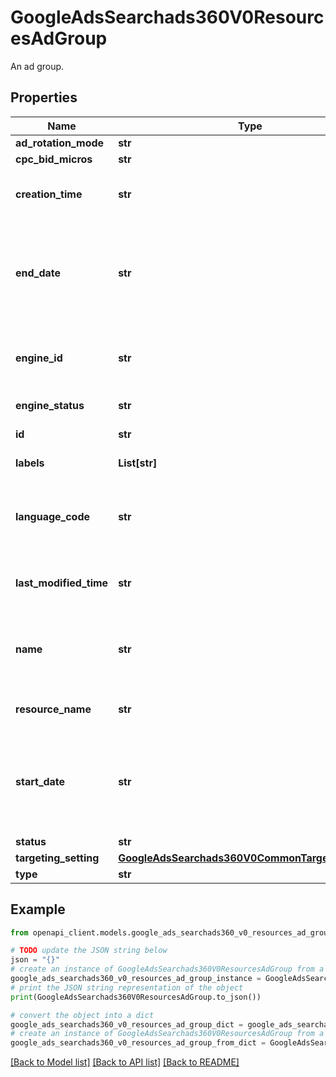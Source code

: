 # GoogleAdsSearchads360V0ResourcesAdGroup

An ad group.

## Properties

Name | Type | Description | Notes
------------ | ------------- | ------------- | -------------
**ad_rotation_mode** | **str** | The ad rotation mode of the ad group. | [optional] 
**cpc_bid_micros** | **str** | The maximum CPC (cost-per-click) bid. | [optional] 
**creation_time** | **str** | Output only. The timestamp when this ad_group was created. The timestamp is in the customer&#39;s time zone and in \&quot;yyyy-MM-dd HH:mm:ss\&quot; format. | [optional] [readonly] 
**end_date** | **str** | Output only. Date when the ad group ends serving ads. By default, the ad group ends on the ad group&#39;s end date. If this field is set, then the ad group ends at the end of the specified date in the customer&#39;s time zone. This field is only available for Microsoft Advertising and Facebook gateway accounts. Format: YYYY-MM-DD Example: 2019-03-14 | [optional] [readonly] 
**engine_id** | **str** | Output only. ID of the ad group in the external engine account. This field is for non-Google Ads account only, for example, Yahoo Japan, Microsoft, Baidu etc. For Google Ads entity, use \&quot;ad_group.id\&quot; instead. | [optional] [readonly] 
**engine_status** | **str** | Output only. The Engine Status for ad group. | [optional] [readonly] 
**id** | **str** | Output only. The ID of the ad group. | [optional] [readonly] 
**labels** | **List[str]** | Output only. The resource names of labels attached to this ad group. | [optional] [readonly] 
**language_code** | **str** | Output only. The language of the ads and keywords in an ad group. This field is only available for Microsoft Advertising accounts. More details: https://docs.microsoft.com/en-us/advertising/guides/ad-languages?view&#x3D;bingads-13#adlanguage | [optional] [readonly] 
**last_modified_time** | **str** | Output only. The datetime when this ad group was last modified. The datetime is in the customer&#39;s time zone and in \&quot;yyyy-MM-dd HH:mm:ss.ssssss\&quot; format. | [optional] [readonly] 
**name** | **str** | The name of the ad group. This field is required and should not be empty when creating new ad groups. It must contain fewer than 255 UTF-8 full-width characters. It must not contain any null (code point 0x0), NL line feed (code point 0xA) or carriage return (code point 0xD) characters. | [optional] 
**resource_name** | **str** | Immutable. The resource name of the ad group. Ad group resource names have the form: &#x60;customers/{customer_id}/adGroups/{ad_group_id}&#x60; | [optional] 
**start_date** | **str** | Output only. Date when this ad group starts serving ads. By default, the ad group starts now or the ad group&#39;s start date, whichever is later. If this field is set, then the ad group starts at the beginning of the specified date in the customer&#39;s time zone. This field is only available for Microsoft Advertising and Facebook gateway accounts. Format: YYYY-MM-DD Example: 2019-03-14 | [optional] [readonly] 
**status** | **str** | The status of the ad group. | [optional] 
**targeting_setting** | [**GoogleAdsSearchads360V0CommonTargetingSetting**](GoogleAdsSearchads360V0CommonTargetingSetting.md) |  | [optional] 
**type** | **str** | Immutable. The type of the ad group. | [optional] 

## Example

```python
from openapi_client.models.google_ads_searchads360_v0_resources_ad_group import GoogleAdsSearchads360V0ResourcesAdGroup

# TODO update the JSON string below
json = "{}"
# create an instance of GoogleAdsSearchads360V0ResourcesAdGroup from a JSON string
google_ads_searchads360_v0_resources_ad_group_instance = GoogleAdsSearchads360V0ResourcesAdGroup.from_json(json)
# print the JSON string representation of the object
print(GoogleAdsSearchads360V0ResourcesAdGroup.to_json())

# convert the object into a dict
google_ads_searchads360_v0_resources_ad_group_dict = google_ads_searchads360_v0_resources_ad_group_instance.to_dict()
# create an instance of GoogleAdsSearchads360V0ResourcesAdGroup from a dict
google_ads_searchads360_v0_resources_ad_group_from_dict = GoogleAdsSearchads360V0ResourcesAdGroup.from_dict(google_ads_searchads360_v0_resources_ad_group_dict)
```
[[Back to Model list]](../README.md#documentation-for-models) [[Back to API list]](../README.md#documentation-for-api-endpoints) [[Back to README]](../README.md)


